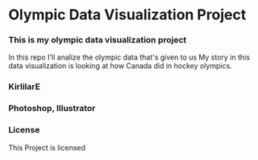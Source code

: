 # Olympic Data Visualization Project

### This is my olympic data visualization project

In this repo I'll analize the olympic data that's given to us
My story in this data visualization is looking at how Canada did in hockey olympics. 

### KirlilarE

### Photoshop, Illustrator

### License
This Project is licensed
